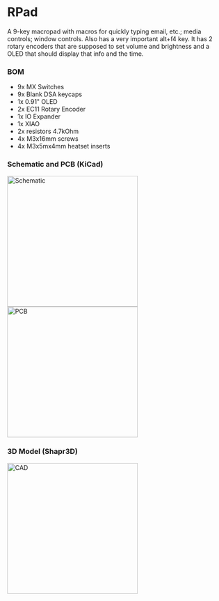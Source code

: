 # RPad

A 9-key macropad with macros for quickly typing email, etc.; media controls; window controls. Also has a very important alt+f4 key. It has 2 rotary encoders that are supposed to set volume and brightness and a OLED that should display that info and the time.

### BOM
- 9x MX Switches
- 9x Blank DSA keycaps
- 1x 0.91" OLED
- 2x EC11 Rotary Encoder
- 1x IO Expander
- 1x XIAO
- 2x resistors 4.7kOhm
- 4x M3x16mm screws
- 4x M3x5mx4mm heatset inserts

### Schematic and PCB (KiCad)
<img width="300" alt="Schematic" src="https://github.com/user-attachments/assets/72951f1b-e0b4-471d-998c-769b9ce6ae54" />
<img width="300"  alt="PCB" src="https://github.com/user-attachments/assets/e99a1b50-5553-4310-a39f-991c2059bdea" />

### 3D Model (Shapr3D)
<img width="300" alt="CAD" src="https://github.com/user-attachments/assets/9a1c72a4-e826-4844-aae5-0a8e51f9544e" />
